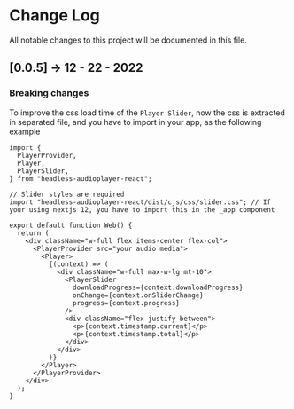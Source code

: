 # Change Log
All notable changes to this project will be documented in this file.

## [0.0.5] -> 12 - 22 - 2022
### Breaking changes
To improve the css load time of the `Player Slider`, now the css is extracted in separated file, and you have to import in your app, as the following example

```tsx
import {
  PlayerProvider,
  Player,
  PlayerSlider,
} from "headless-audioplayer-react";

// Slider styles are required
import "headless-audioplayer-react/dist/cjs/css/slider.css"; // If your using nextjs 12, you have to import this in the _app component

export default function Web() {
  return (
    <div className="w-full flex items-center flex-col">
      <PlayerProvider src="your audio media">
        <Player>
          {(context) => (
            <div className="w-full max-w-lg mt-10">
              <PlayerSlider
                downloadProgress={context.downloadProgress}
                onChange={context.onSliderChange}
                progress={context.progress}
              />
              <div className="flex justify-between">
                <p>{context.timestamp.current}</p>
                <p>{context.timestamp.total}</p>
              </div>
            </div>
          )}
        </Player>
      </PlayerProvider>
    </div>
  );
}
```
